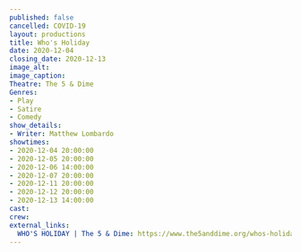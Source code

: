 ```yaml
---
published: false
cancelled: COVID-19
layout: productions
title: Who's Holiday
date: 2020-12-04
closing_date: 2020-12-13
image_alt:
image_caption:
Theatre: The 5 & Dime
Genres: 
- Play
- Satire
- Comedy
show_details: 
- Writer: Matthew Lombardo
showtimes:
- 2020-12-04 20:00:00
- 2020-12-05 20:00:00
- 2020-12-06 14:00:00
- 2020-12-07 20:00:00
- 2020-12-11 20:00:00
- 2020-12-12 20:00:00
- 2020-12-13 14:00:00
cast:
crew:
external_links:
  WHO'S HOLIDAY | The 5 & Dime: https://www.the5anddime.org/whos-holiday
---
```

